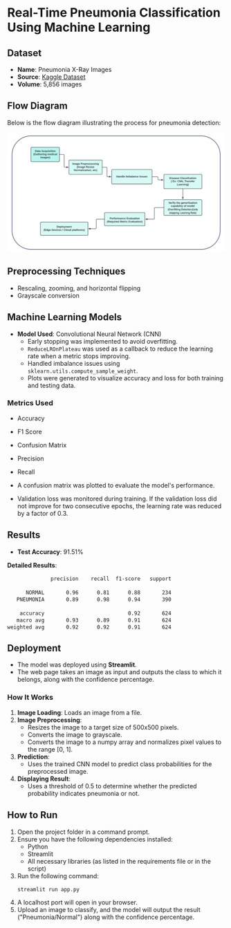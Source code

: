 # Real-Time Pneumonia Classification Using Machine Learning

## Dataset

- **Name**: Pneumonia X-Ray Images
- **Source**: [Kaggle Dataset](https://www.kaggle.com/datasets/paultimothymooney/chest-xray-pneumonia)
- **Volume**: 5,856 images

## Flow Diagram

Below is the flow diagram illustrating the process for pneumonia detection:

![Flow Diagram](./Flow%20Diagram.png)

## Preprocessing Techniques

- Rescaling, zooming, and horizontal flipping
- Grayscale conversion

## Machine Learning Models

- **Model Used**: Convolutional Neural Network (CNN)
  - Early stopping was implemented to avoid overfitting.
  - `ReduceLROnPlateau` was used as a callback to reduce the learning rate when a metric stops improving.
  - Handled imbalance issues using `sklearn.utils.compute_sample_weight`.
  - Plots were generated to visualize accuracy and loss for both training and testing data.

### Metrics Used

- Accuracy
- F1 Score
- Confusion Matrix
- Precision
- Recall

- A confusion matrix was plotted to evaluate the model's performance.
- Validation loss was monitored during training. If the validation loss did not improve for two consecutive epochs, the learning rate was reduced by a factor of 0.3.

## Results

- **Test Accuracy**: 91.51%

**Detailed Results**:
```
              precision    recall  f1-score   support

      NORMAL       0.96      0.81      0.88       234
   PNEUMONIA       0.89      0.98      0.94       390

    accuracy                           0.92       624
   macro avg       0.93      0.89      0.91       624
weighted avg       0.92      0.92      0.91       624
```

## Deployment

- The model was deployed using **Streamlit**.
- The web page takes an image as input and outputs the class to which it belongs, along with the confidence percentage.

### How It Works

1. **Image Loading**: Loads an image from a file.
2. **Image Preprocessing**:
   - Resizes the image to a target size of 500x500 pixels.
   - Converts the image to grayscale.
   - Converts the image to a numpy array and normalizes pixel values to the range [0, 1].
3. **Prediction**: 
   - Uses the trained CNN model to predict class probabilities for the preprocessed image.
4. **Displaying Result**: 
   - Uses a threshold of 0.5 to determine whether the predicted probability indicates pneumonia or not.

## How to Run

1. Open the project folder in a command prompt.
2. Ensure you have the following dependencies installed:
   - Python
   - Streamlit
   - All necessary libraries (as listed in the requirements file or in the script)
3. Run the following command:
   ```
   streamlit run app.py
   ```
4. A localhost port will open in your browser.
5. Upload an image to classify, and the model will output the result ("Pneumonia/Normal") along with the confidence percentage.
